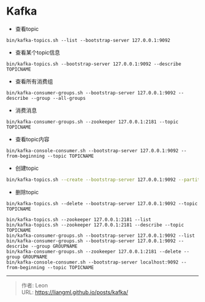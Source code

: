 # Kafka

+ 查看topic
```shell
bin/kafka-topics.sh --list --bootstrap-server 127.0.0.1:9092
```
+ 查看某个topic信息
```shell
bin/kafka-topics.sh --bootstrap-server 127.0.0.1:9092 --describe TOPICNAME
```
+ 查看所有消费组
```shell
bin/kafka-consumer-groups.sh --bootstrap-server 127.0.0.1:9092 --describe --group --all-groups
```
+ 消费消息
```shell
bin/kafka-consumer-groups.sh --zookeeper 127.0.0.1:2181 --topic TOPICNAME
```
+ 查看topic内容
```shell
bin/kafka-console-consumer.sh --bootstrap-server 127.0.0.1:9092 --from-beginning --topic TOPICNAME 
```
+ 创建topic
```bash
bin/kafka-topics.sh --create --bootstrap-server 127.0.0.1:9092 --partitions 1 --replication-factor 1  --topic TOPICNAME 
```
+ 删除topic
```shell
bin/kafka-topics.sh --delete --bootstrap-server 127.0.0.1:9092 --topic TOPICNAME
```
```shell
bin/kafka-topics.sh --zookeeper 127.0.0.1:2181 --list
bin/kafka-topics.sh --zookeeper 127.0.0.1:2181 --describe --topic TOPICNAME
bin/kafka-consumer-groups.sh --bootstrap-server 127.0.0.1:9092 --list
bin/kafka-consumer-groups.sh --bootstrap-server 127.0.0.1:9092 --describe --group GROUPNAME
bin/kafka-consumer-groups.sh --zookeeper 127.0.0.1:2181 --delete --group GROUPNAME
bin/kafka-console-consumer.sh --bootstrap-server localhost:9092 --from-beginning --topic TOPICNAME
```

---

> 作者: Leon  
> URL: https://liangml.github.io/posts/kafka/  

